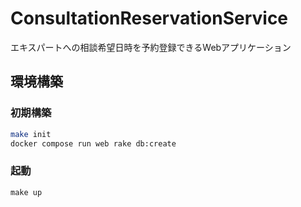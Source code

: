 # ConsultationReservationService
エキスパートへの相談希望日時を予約登録できるWebアプリケーション

## 環境構築

### 初期構築
```bash
make init
docker compose run web rake db:create
```

### 起動
```shell
make up
```
